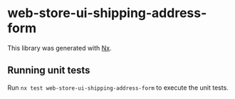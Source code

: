 # web-store-ui-shipping-address-form

This library was generated with [Nx](https://nx.dev).

## Running unit tests

Run `nx test web-store-ui-shipping-address-form` to execute the unit tests.
